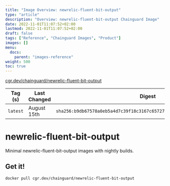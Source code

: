 ```yaml
---
title: "Image Overview: newrelic-fluent-bit-output"
type: "article"
description: "Overview: newrelic-fluent-bit-output Chainguard Image"
date: 2022-11-01T11:07:52+02:00
lastmod: 2022-11-01T11:07:52+02:00
draft: false
tags: ["Reference", "Chainguard Images", "Product"]
images: []
menu:
  docs:
    parent: "images-reference"
weight: 500
toc: true
---
```


[cgr.dev/chainguard/newrelic-fluent-bit-output](https://github.com/chainguard-images/images/tree/main/images/newrelic-fluent-bit-output)

| Tag (s)   | Last Changed | Digest                                                                    |
|-----------|--------------|---------------------------------------------------------------------------|
|  `latest` | August 15th  | `sha256:b9db67578a0eb5a4d7c39f18c3167c657274446780a4a71f0bd87de43b4a08b4` |

# newrelic-fluent-bit-output

Minimal newrelic-fluent-bit-output images with nightly builds.

## Get it!

```shell
docker pull cgr.dev/chainguard/newrelic-fluent-bit-output
```
